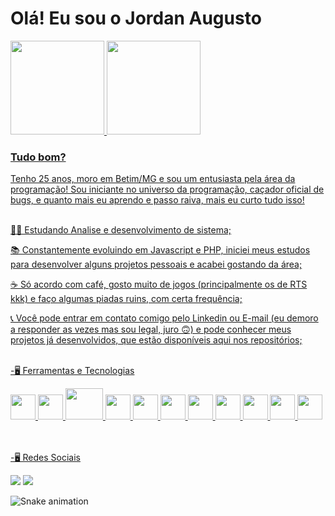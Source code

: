 ### <h1>Olá! Eu sou o Jordan Augusto</h1>

<div>
<a href="https://github.com/JordanAugusto/"/>
<img height="150em" src="https://github-readme-stats.vercel.app/api?username=jordanaugusto&show_icons=true&theme=dark&include_all_commits=true&count_private=true"/>
<img height="150em" src="https://github-readme-stats.vercel.app/api/top-langs/?username=jordanaugusto&layout=compact&langs_count=7&theme=dark"/>
</div>

<h3>Tudo bom?</h3>

Tenho 25 anos, moro em Betim/MG e sou um entusiasta pela área da programação! Sou iniciante no universo da programação, caçador oficial de bugs, e quanto mais eu aprendo e passo raiva, mais eu curto tudo isso! </br></br>
  
👨‍🎓 Estudando Analise e desenvolvimento de sistema;

📚 Constantemente evoluindo em Javascript e PHP, iniciei meus estudos para desenvolver alguns projetos pessoais e acabei gostando da área;

☕ Só acordo com café, gosto muito de jogos (principalmente os de RTS kkk) e faço algumas piadas ruins, com certa frequência;

📞 Você pode entrar em contato comigo pelo Linkedin ou E-mail (eu demoro a responder as vezes mas sou legal, juro 🙃) e pode conhecer meus projetos já desenvolvidos, que estão disponíveis aqui nos repositórios;</br></br>

-🖥 Ferramentas e Tecnologias</br>

<div>
<img src="https://cdn.jsdelivr.net/gh/devicons/devicon/icons/git/git-original.svg" width="40" height="40"/> 
<img src="https://cdn.jsdelivr.net/gh/devicons/devicon/icons/javascript/javascript-original.svg" width="40" height="40" />
<img src="https://cdn.jsdelivr.net/gh/devicons/devicon/icons/php/php-original.svg" width="60" height="50"/>
<img src="https://cdn.jsdelivr.net/gh/devicons/devicon/icons/csharp/csharp-original.svg" width="40" height="40"/>
<img src="https://cdn.jsdelivr.net/gh/devicons/devicon/icons/html5/html5-plain-wordmark.svg" width="40" height="40"/>
<img src="https://cdn.jsdelivr.net/gh/devicons/devicon/icons/css3/css3-plain-wordmark.svg" width="40" height="40"/>
<img src="https://cdn.jsdelivr.net/gh/devicons/devicon/icons/laravel/laravel-plain-wordmark.svg" width="40" height="40"/>
<img src="https://cdn.jsdelivr.net/gh/devicons/devicon/icons/bootstrap/bootstrap-plain-wordmark.svg" width="40" height="40"/>
<img src="https://cdn.jsdelivr.net/gh/devicons/devicon/icons/jquery/jquery-plain-wordmark.svg" width="40" height="40">
<img src="https://cdn.jsdelivr.net/gh/devicons/devicon/icons/electron/electron-original.svg" width="40" height="40"/>
<img src="https://cdn.jsdelivr.net/gh/devicons/devicon/icons/codeigniter/codeigniter-plain.svg" width="40" height="40"/>
</div>  </br></br>                                                                                                                    

-🖥 Redes Sociais </br>
                                                                                                                      
<div>
<a href="https://www.linkedin.com/in/jordan-augusto-0573a7168?lipi=urn%3Ali%3Apage%3Ad_flagship3_profile_view_base_contact_details%3BCCcIVaVVTrC82VKVcCmuVw%3D%3D" target="_blank"><img src="https://img.shields.io/badge/-LinkedIn-%230077B5?style=for-the-badge&logo=linkedin&logoColor=white" target="_blank"></a>
<a href ="mailto:cotato@jordan-direito12@hotmail.com"><img src="https://img.shields.io/badge/Gmail-D14836?style=for-the-badge&logo=gmail&logoColor=white" target="_blank"></a>  
</div>

![Snake animation](https://github.com/JordanAugusto/JordanAugusto/blob/output/github-contribution-grid-snake.svg)

